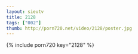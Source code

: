 ```yaml
--- 
layout: sieutv
title: 2128
tags: ["002"]
thumb: http://porn720.net/video/2128/poster.jpg
---
```

{% include porn720 key="2128" %} 
